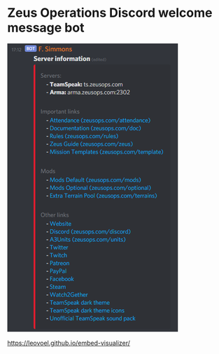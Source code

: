 # Zeus Operations Discord welcome message bot

![Welcome message](screenshot.png)

<https://leovoel.github.io/embed-visualizer/>
